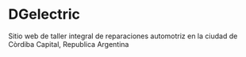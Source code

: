 # DGelectric
Sitio web de taller integral de reparaciones automotriz en la ciudad de Còrdiba Capital, Republica Argentina
